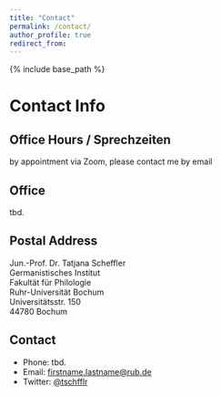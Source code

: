 ```yaml
---
title: "Contact"
permalink: /contact/
author_profile: true
redirect_from:
---
```


{% include base_path %}

Contact Info
======

Office Hours / Sprechzeiten
----

by appointment via Zoom, please contact me by email


Office
----

tbd.

Postal Address
----

Jun.-Prof. Dr. Tatjana Scheffler  
Germanistisches Institut  
Fakultät für Philologie  
Ruhr-Universität Bochum  
Universitätsstr. 150  
44780 Bochum

Contact
----

* Phone: tbd.
* Email: firstname.lastname@rub.de
* Twitter: [@tschfflr](https://www.twitter.com/tschfflr)
